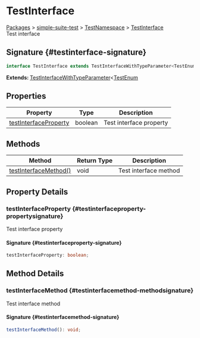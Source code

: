 # TestInterface

[Packages](./) > [simple-suite-test](./simple-suite-test) > [TestNamespace](./simple-suite-test/testnamespace-namespace) > [TestInterface](./simple-suite-test/testnamespace/testinterface-interface)  
Test interface  

## Signature {#testinterface-signature}

```typescript
interface TestInterface extends TestInterfaceWithTypeParameter<TestEnum>
```

<b>Extends: </b>[TestInterfaceWithTypeParameter](./simple-suite-test/testinterfacewithtypeparameter-interface)<[TestEnum](./simple-suite-test/testnamespace-namespace#testenum-enum)  

## Properties


| Property | Type | Description |
|  --- | --- | --- |
|  [testInterfaceProperty](./simple-suite-test/testnamespace/testinterface-interface#testinterfaceproperty-propertysignature) | boolean | Test interface property |

## Methods


| Method | Return Type | Description |
|  --- | --- | --- |
|  [testInterfaceMethod()](./simple-suite-test/testnamespace/testinterface-interface#testinterfacemethod-methodsignature) | void | Test interface method |

## Property Details

### testInterfaceProperty {#testinterfaceproperty-propertysignature}

Test interface property  

#### Signature {#testinterfaceproperty-signature}

```typescript
testInterfaceProperty: boolean;
```

## Method Details

### testInterfaceMethod {#testinterfacemethod-methodsignature}

Test interface method  

#### Signature {#testinterfacemethod-signature}

```typescript
testInterfaceMethod(): void;
```

